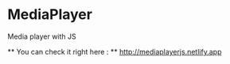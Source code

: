 # MediaPlayer
Media player with JS


** You can check it right here : ** http://mediaplayerjs.netlify.app
